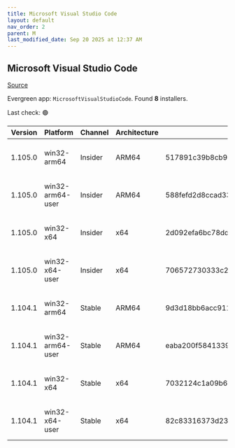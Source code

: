 ```yaml
---
title: Microsoft Visual Studio Code
layout: default
nav_order: 2
parent: M
last_modified_date: Sep 20 2025 at 12:37 AM
---
```


## Microsoft Visual Studio Code

[Source](https://code.visualstudio.com)

Evergreen app: `MicrosoftVisualStudioCode`. Found **8** installers.

Last check: 🟢

| Version | Platform         | Channel | Architecture | Sha256                                                           | URI                                                                                                                                                                                                                                                                                                              |
| ------- | ---------------- | ------- | ------------ | ---------------------------------------------------------------- | ---------------------------------------------------------------------------------------------------------------------------------------------------------------------------------------------------------------------------------------------------------------------------------------------------------------- |
| 1.105.0 | win32-arm64      | Insider | ARM64        | 517891c39b8cb95c7bdfa79c52105af093b556153662209f12e6d040561611ff | [https://vscode.download.prss.microsoft.com/dbazure/download/insider/824678f51e533e03ed9edc59e5cf858c47718f42/VSCodeSetup-arm64-1.105.0-insider.exe](https://vscode.download.prss.microsoft.com/dbazure/download/insider/824678f51e533e03ed9edc59e5cf858c47718f42/VSCodeSetup-arm64-1.105.0-insider.exe)         |
| 1.105.0 | win32-arm64-user | Insider | ARM64        | 588fefd2d8ccad33e15297f6ae689203926c21785e4ea31ac8c9eee75c19579c | [https://vscode.download.prss.microsoft.com/dbazure/download/insider/824678f51e533e03ed9edc59e5cf858c47718f42/VSCodeUserSetup-arm64-1.105.0-insider.exe](https://vscode.download.prss.microsoft.com/dbazure/download/insider/824678f51e533e03ed9edc59e5cf858c47718f42/VSCodeUserSetup-arm64-1.105.0-insider.exe) |
| 1.105.0 | win32-x64        | Insider | x64          | 2d092efa6bc78dd67bb7d0dbe6ddb5250cdc5eb9688e44fe246499cca7292ce4 | [https://vscode.download.prss.microsoft.com/dbazure/download/insider/824678f51e533e03ed9edc59e5cf858c47718f42/VSCodeSetup-x64-1.105.0-insider.exe](https://vscode.download.prss.microsoft.com/dbazure/download/insider/824678f51e533e03ed9edc59e5cf858c47718f42/VSCodeSetup-x64-1.105.0-insider.exe)             |
| 1.105.0 | win32-x64-user   | Insider | x64          | 706572730333c2c28129f5616af289fcfd344fdeee465dea487cef6fb238c0e4 | [https://vscode.download.prss.microsoft.com/dbazure/download/insider/824678f51e533e03ed9edc59e5cf858c47718f42/VSCodeUserSetup-x64-1.105.0-insider.exe](https://vscode.download.prss.microsoft.com/dbazure/download/insider/824678f51e533e03ed9edc59e5cf858c47718f42/VSCodeUserSetup-x64-1.105.0-insider.exe)     |
| 1.104.1 | win32-arm64      | Stable  | ARM64        | 9d3d18bb6acc911ae4bed6c587931ffc84269a36bd61020d52731309bea7bff6 | [https://vscode.download.prss.microsoft.com/dbazure/download/stable/0f0d87fa9e96c856c5212fc86db137ac0d783365/VSCodeSetup-arm64-1.104.1.exe](https://vscode.download.prss.microsoft.com/dbazure/download/stable/0f0d87fa9e96c856c5212fc86db137ac0d783365/VSCodeSetup-arm64-1.104.1.exe)                           |
| 1.104.1 | win32-arm64-user | Stable  | ARM64        | eaba200f5841339f49d1dccf8cbdcf7b1b4e54c11d2bed9231c7c4de91c4c400 | [https://vscode.download.prss.microsoft.com/dbazure/download/stable/0f0d87fa9e96c856c5212fc86db137ac0d783365/VSCodeUserSetup-arm64-1.104.1.exe](https://vscode.download.prss.microsoft.com/dbazure/download/stable/0f0d87fa9e96c856c5212fc86db137ac0d783365/VSCodeUserSetup-arm64-1.104.1.exe)                   |
| 1.104.1 | win32-x64        | Stable  | x64          | 7032124c1a09b69d57a8c2464cbf3c1230ec6bc597e8e95b2ffba139d37f6d16 | [https://vscode.download.prss.microsoft.com/dbazure/download/stable/0f0d87fa9e96c856c5212fc86db137ac0d783365/VSCodeSetup-x64-1.104.1.exe](https://vscode.download.prss.microsoft.com/dbazure/download/stable/0f0d87fa9e96c856c5212fc86db137ac0d783365/VSCodeSetup-x64-1.104.1.exe)                               |
| 1.104.1 | win32-x64-user   | Stable  | x64          | 82c83316373d23db6947a96b6e038969b3be4aac29122fac0f20b90c4cbfd14c | [https://vscode.download.prss.microsoft.com/dbazure/download/stable/0f0d87fa9e96c856c5212fc86db137ac0d783365/VSCodeUserSetup-x64-1.104.1.exe](https://vscode.download.prss.microsoft.com/dbazure/download/stable/0f0d87fa9e96c856c5212fc86db137ac0d783365/VSCodeUserSetup-x64-1.104.1.exe)                       |
